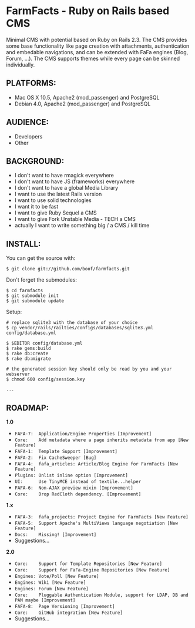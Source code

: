 FarmFacts - Ruby on Rails based CMS
===================================

Minimal CMS with potential based on Ruby on Rails 2.3. The CMS provides some
base functionality like page creation with attachments, authentication and
embedable navigations, and can be extended with FaFa engines (Blog,
Forum, ...).
The CMS supports themes while every page can be skinned individually.

PLATFORMS:
----------

* Mac OS X 10.5, Apache2 (mod\_passenger) and PostgreSQL
* Debian 4.0, Apache2 (mod\_passenger) and PostgreSQL

AUDIENCE:
---------

* Developers
* Other

BACKGROUND:
-----------

* I don't want to have rmagick everywhere
* I don't want to have JS (frameworks) everywhere
* I don't want to have a global Media Library
* I want to use the latest Rails version
* I want to use solid technologies
* I want it to be fast
* I want to give Ruby Sequel a CMS
* I want to give Fork Unstable Media - TECH a CMS
* actually I want to write something big / a CMS / kill time

INSTALL:
--------

You can get the source with:

    $ git clone git://github.com/boof/farmfacts.git

Don't forget the submodules:

    $ cd farmfacts
    $ git submodule init
    $ git submodule update

Setup:

    # replace sqlite3 with the database of your choice
    $ cp vendor/rails/railties/configs/databases/sqlite3.yml config/database.yml

    $ $EDITOR config/database.yml
    $ rake gems:build
    $ rake db:create
    $ rake db:migrate

    # the generated session key should only be read by you and your webserver
    $ chmod 600 config/session.key

    ...

ROADMAP:
--------

**1.0**

* `FAFA-7:  Application/Engine Properties [Improvement]`
* `Core:    Add metadata where a page inherits metadata from app [New Feature]`
* `FAFA-1:  Template Support [Improvement]`
* `FAFA-2:  Fix CacheSweeper [Bug]`
* `FAFA-4:  fafa_articles: Article/Blog Engine for FarmFacts [New Feature]`
* `Plugins: Onlist inline option [Improvement]`
* `UI:      Use TinyMCE instead of textile...helper`
* `FAFA-6:  Non-AJAX preview mixin [Improvement]`
* `Core:    Drop RedCloth dependency. [Improvement]`

**1.x**

* `FAFA-3:  fafa_projects: Project Engine for FarmFacts [New Feature]`
* `FAFA-5:  Support Apache's MultiViews language negotiation [New Feature]`
* `Docs:    Missing! [Improvement]`
* Suggestions...

**2.0**

* `Core:    Support for Template Repositories [New Feature]`
* `Core:    Support for FaFa-Engine Repositories [New Feature]`
* `Engines: Vote/Poll [New Feature]`
* `Engines: Wiki [New Feature]`
* `Engines: Forum [New Feature]`
* `Core:    Pluggable Authentication Module, support for LDAP, DB and PAM maybe [Improvement]`
* `FAFA-8:  Page Versioning [Improvement]`
* `Core:    GitHub integration [New Feature]`
* Suggestions...
